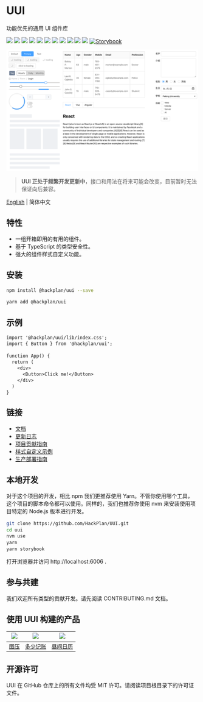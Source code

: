 # UUI

功能优先的通用 UI 组件库

![](https://img.shields.io/npm/v/@hackplan/uui)
![](https://img.shields.io/github/workflow/status/HackPlan/UUI/CI)
![](https://img.shields.io/david/HackPlan/UUI)
![](https://img.shields.io/david/dev/HackPlan/UUI)
![](https://img.shields.io/bundlephobia/minzip/@hackplan/uui)
![](https://img.shields.io/npm/dm/@hackplan/uui)
![](https://img.shields.io/github/contributors/HackPlan/UUI)
![](https://img.shields.io/github/issues-pr-raw/HackPlan/UUI)
![](https://img.shields.io/github/issues-raw/HackPlan/UUI)
![](https://img.shields.io/github/languages/top/HackPlan/UUI)
![](https://img.shields.io/github/license/HackPlan/UUI)
[![Storybook](https://cdn.jsdelivr.net/gh/storybookjs/brand@master/badge/badge-storybook.svg)](https://doc.uui.cool/)

![components overview screenshot](https://raw.githubusercontent.com/HackPlan/UUI/master/assets/screenshots/overview.png)

> **UUI 正处于频繁开发更新中**，接口和用法在将来可能会改变，目前暂时无法保证向后兼容。

[English](https://github.com/HackPlan/UUI) | 简体中文

## 特性

* 一组开箱即用的有用的组件。
* 基于 TypeScript 的类型安全性。
* 强大的组件样式自定义功能。

## 安装

```bash
npm install @hackplan/uui --save
```

```bash
yarn add @hackplan/uui
```

## 示例

```tsx
import '@hackplan/uui/lib/index.css';
import { Button } from '@hackplan/uui';

function App() {
  return (
    <div>
      <Button>Click me!</Button>
    </div>
  )
}
```

## 链接

* [文档](https://doc.uui.cool)
* [更新日志](https://github.com/HackPlan/UUI/blob/master/docs/CHANGELOG.zh-CN.md)
* [项目贡献指南](https://github.com/HackPlan/UUI/blob/master/docs/CONTRIBUTING.zh-CN.md)
* [样式自定义示例](https://doc.uui.cool/?path=/docs/customize-tutorial--demo-stepper)
* [生产部署指南](https://github.com/HackPlan/UUI/blob/master/docs/DEPLOYMENT.zh-CN.md)


## 本地开发

对于这个项目的开发，相比 npm 我们更推荐使用 Yarn。不管你使用哪个工具，这个项目的脚本命令都可以使用。同样的，我们也推荐你使用 nvm 来安装使用项目特定的 Node.js 版本进行开发。

```bash
git clone https://github.com/HackPlan/UUI.git
cd uui
nvm use
yarn
yarn storybook
```

打开浏览器并访问 http://localhost:6006 .

## 参与共建

我们欢迎所有类型的贡献开发。请先阅读 CONTRIBUTING.md 文档。

## 使用 UUI 构建的产品

| <img height="110" src="https://tuya.xinxiao.tech/assets/tuya-avator.png?rv=4" /> | <img height="80" src="https://duoshao.app/assets/logo.svg" /> | <img height="80" src="https://daylight.cool/images/6b7a7d4a-db86-46d3-80b9-fe66dcc59915.png" /> |
| :----------------------------------------------------------: | :----------------------------------------------------------: | ------------------------------------------------------------ |
|              [图压](https://tuya.xinxiao.tech/)              |               [多少记账](https://duoshao.app/)               | [昼间日历](https://daylight.cool/)                           |

## 开源许可

UUI 在 GitHub 仓库上的所有文件均受 MIT 许可。请阅读项目根目录下的许可证文件。